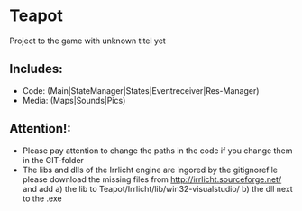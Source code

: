 Teapot
======
Project to the game with unknown titel yet

Includes:
--------
- Code:    (Main|StateManager|States|Eventreceiver|Res-Manager)
- Media:   (Maps|Sounds|Pics)

Attention!: 
---------
- Please pay attention to change the paths in the code if you change them in the GIT-folder
- The libs and dlls of the Irrlicht engine are ingored by the gitignorefile please download the missing files from            http://irrlicht.sourceforge.net/ and add 
            a) the lib to Teapot/Irrlicht/lib/win32-visualstudio/
            b) the dll next to the .exe








